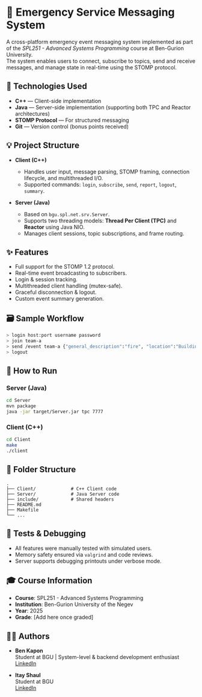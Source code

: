 # 🚨 Emergency Service Messaging System

A cross-platform emergency event messaging system implemented as part of the *SPL251 - Advanced Systems Programming* course at Ben-Gurion University.  
The system enables users to connect, subscribe to topics, send and receive messages, and manage state in real-time using the STOMP protocol.

## 🔧 Technologies Used

- **C++** — Client-side implementation
- **Java** — Server-side implementation (supporting both TPC and Reactor architectures)
- **STOMP Protocol** — For structured messaging
- **Git** — Version control (bonus points received)

## 💡 Project Structure

- **Client (C++)**  
  - Handles user input, message parsing, STOMP framing, connection lifecycle, and multithreaded I/O.
  - Supported commands: `login`, `subscribe`, `send`, `report`, `logout`, `summary`.

- **Server (Java)**  
  - Based on `bgu.spl.net.srv.Server`.
  - Supports two threading models: **Thread Per Client (TPC)** and **Reactor** using Java NIO.
  - Manages client sessions, topic subscriptions, and frame routing.

## ✨ Features

- Full support for the STOMP 1.2 protocol.
- Real-time event broadcasting to subscribers.
- Login & session tracking.
- Multithreaded client handling (mutex-safe).
- Graceful disconnection & logout.
- Custom event summary generation.

## 🗃️ Sample Workflow

```bash
> login host:port username password
> join team-a
> send /event team-a {"general_description":"fire", "location":"Building A"}
> logout
```

## 🚀 How to Run

### Server (Java)
```bash
cd Server
mvn package
java -jar target/Server.jar tpc 7777
```

### Client (C++)
```bash
cd Client
make
./client
```

## 📁 Folder Structure

```
.
├── Client/             # C++ Client code
├── Server/             # Java Server code
├── include/            # Shared headers
├── README.md
├── Makefile
└── ...
```

## 🧪 Tests & Debugging

- All features were manually tested with simulated users.
- Memory safety ensured via `valgrind` and code reviews.
- Server supports debugging printouts under verbose mode.

## 🎓 Course Information

- **Course**: SPL251 - Advanced Systems Programming
- **Institution**: Ben-Gurion University of the Negev
- **Year**: 2025
- **Grade**: [Add here once graded]

## 🧑‍💻 Authors

- **Ben Kapon**  
  Student at BGU | System-level & backend development enthusiast  
  [LinkedIn](https://www.linkedin.com/in/ben-kapon-523882331)

- **Itay Shaul**  
  Student at BGU  
  [LinkedIn](https://www.linkedin.com/in/itay-shaul/)
